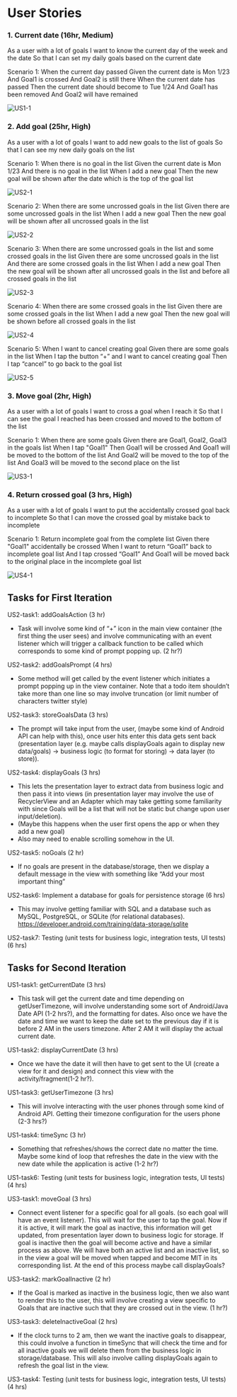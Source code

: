 # User Stories

### 1. Current date (16hr, Medium)

As a user with a lot of goals
I want to know the current day of the week and the date 
So that I can set my daily goals based on the current date

Scenario 1: When the current day passed
Given the current date is Mon 1/23
And Goal1 is crossed
And Goal2 is still there
When the current date has passed
Then the current date should become to Tue 1/24
And Goal1 has been removed
And Goal2 will have remained

![US1-1](images/US1-1.PNG)

### 2. Add goal (25hr, High)

As a user with a lot of goals 
I want to add new goals to the list of goals
So that I can see my new daily goals on the list

Scenario 1: When there is no goal in the list
Given the current date is Mon 1/23
And there is no goal in the list
When I add a new goal 
Then the new goal will be shown after the date which is the top of the goal list

![US2-1](images/US2-1.PNG)

Scenario 2: When there are some uncrossed goals in the list
Given there are some uncrossed goals in the list
When I add a new goal 
Then the new goal will be shown after all uncrossed goals in the list

![US2-2](images/US2-2.PNG)

Scenario 3: When there are some uncrossed goals in the list and some crossed goals in the list
Given there are some uncrossed goals in the list
And there are some crossed goals in the list
When I add a new goal 
Then the new goal will be shown after all uncrossed goals in the list and before all crossed goals in the list

![US2-3](images/US2-3.PNG)

Scenario 4: When there are some crossed goals in the list
Given there are some crossed goals in the list
When I add a new goal 
Then the new goal will be shown before all crossed goals in the list

![US2-4](images/US2-4.PNG)

Scenario 5: When I want to cancel creating goal 
Given there are some goals in the list
When I tap the button “+” and I want to cancel creating goal 
Then I tap “cancel” to go back to the goal list

![US2-5](images/US2-5.PNG)

### 3. Move goal (2hr, High)

As a user with a lot of goals
I want to cross a goal when I reach it
So that I can see the goal I reached has been crossed and moved to the bottom of the list

Scenario 1: When there are some goals
Given there are Goal1, Goal2, Goal3 in the goals list
When I tap "Goal1"
Then Goal1 will be crossed
And Goal1 will be moved to the bottom of the list
And Goal2 will be moved to the top of the list
And Goal3 will be moved to the second place on the list

![US3-1](images/US3-1.PNG)

### 4. Return crossed goal (3 hrs, High)
As a user with a lot of goals
I want to put the accidentally crossed goal back to incomplete
So that I can move the crossed goal by mistake back to incomplete

Scenario 1: Return incomplete goal from the complete list
Given there "Goal1" accidentally be crossed
When I want to return “Goal1” back to incomplete goal list
And I tap crossed “Goal1”
And Goal1 will be moved back to the original place in the incomplete goal list

![US4-1](images/US4-1.PNG)

## Tasks for First Iteration

US2-task1: addGoalsAction (3 hr)
- Task will involve some kind of “+” icon in the main view container (the first thing the user sees) and involve communicating with an event listener which will trigger a callback function to be called which corresponds to some kind of prompt popping up. (2 hr?)

US2-task2: addGoalsPrompt (4 hrs)
- Some method will get called by the event listener which initiates a prompt popping up in the view container. Note that a todo item shouldn’t take more than one line so may involve truncation (or limit number of characters twitter style)

US2-task3: storeGoalsData (3 hrs)
- The prompt will take input from the user, (maybe some kind of Android API can help with this), once user hits enter this data gets sent back (presentation layer (e.g. maybe calls displayGoals again to display new data/goals) -> business logic (to format for storing) -> data layer (to store)). 

US2-task4: displayGoals (3 hrs)
- This lets the presentation layer to extract data from business logic and then pass it into views (in presentation layer may involve the use of RecyclerView and an Adapter which may take getting some familiarity with since Goals will be a list that will not be static but change upon user input/deletion).
- (Maybe this happens when the user first opens the app or when they add a new goal)
- Also may need to enable scrolling somehow in the UI.

US2-task5: noGoals (2 hr)
- If no goals are present in the database/storage, then we display a default message in the view with something like “Add your most important thing”

US2-task6: Implement a database for goals for persistence storage (6 hrs)
- This may involve getting familiar with SQL and a database such as MySQL, PostgreSQL, or SQLite (for relational databases). 
https://developer.android.com/training/data-storage/sqlite

US2-task7: Testing (unit tests for business logic, integration tests, UI tests) (6 hrs)

## Tasks for Second Iteration

US1-task1: getCurrentDate (3 hrs)
- This task will get the current date and time depending on getUserTimezone, will involve understanding some sort of Android/Java Date API (1-2 hrs?), and the formatting for dates. Also once we have the date and time we want to keep the date set to the previous day if it is before 2 AM in the users timezone. After 2 AM it will display the actual current date.

US1-task2: displayCurrentDate (3 hrs)
- Once we have the date it will then have to get sent to the UI (create a view for it and design) and connect this view with the activity/fragment(1-2 hr?).

US1-task3: getUserTimezone (3 hrs)
- This will involve interacting with the user phones through some kind of Android API. Getting their timezone configuration for the users phone (2-3 hrs?)

US1-task4: timeSync (3 hr)
- Something that refreshes/shows the correct date no matter the time. Maybe some kind of loop that refreshes the date in the view with the new date while the application is active (1-2 hr?)

US1-task6: Testing (unit tests for business logic, integration tests, UI tests) (4 hrs)

US3-task1: moveGoal (3 hrs)
- Connect event listener for a specific goal for all goals. (so each goal will have an event listener). This will wait for the user to tap the goal. Now if it is active, it will mark the goal as inactive, this information will get updated, from presentation layer down to business logic for storage.
If goal is inactive then the goal will become active and have a similar process as above.
We will have both an active list and an inactive list, so in the view a goal will be moved when tapped and become MIT in its corresponding list.
At the end of this process maybe call displayGoals?

US3-task2: markGoalInactive (2 hr)
- If the Goal is marked as inactive in the business logic, then we also want to render this to the user, this will involve creating a view specific to Goals that are inactive such that they are crossed out in the view. (1 hr?)

US3-task3: deleteInactiveGoal (2 hrs)
- If the clock turns to 2 am, then we want the inactive goals to disappear, this could involve a function in timeSync that will check the time and for all inactive goals we will delete them from the business logic in storage/database. This will also involve calling displayGoals again to refresh the goal list in the view.

US3-task4: Testing (unit tests for business logic, integration tests, UI tests) (4 hrs)






